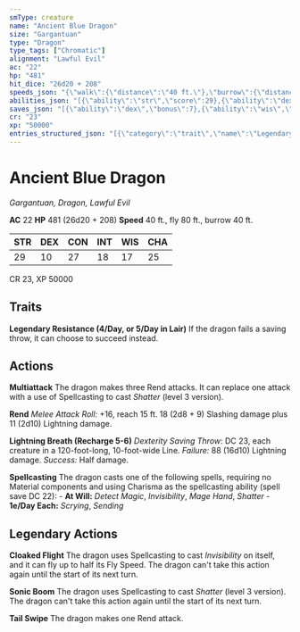 ```yaml
---
smType: creature
name: "Ancient Blue Dragon"
size: "Gargantuan"
type: "Dragon"
type_tags: ["Chromatic"]
alignment: "Lawful Evil"
ac: "22"
hp: "481"
hit_dice: "26d20 + 208"
speeds_json: "{\"walk\":{\"distance\":\"40 ft.\"},\"burrow\":{\"distance\":\"40 ft.\"},\"fly\":{\"distance\":\"80 ft.\"}}"
abilities_json: "[{\"ability\":\"str\",\"score\":29},{\"ability\":\"dex\",\"score\":10},{\"ability\":\"con\",\"score\":27},{\"ability\":\"int\",\"score\":18},{\"ability\":\"wis\",\"score\":17},{\"ability\":\"cha\",\"score\":25}]"
saves_json: "[{\"ability\":\"dex\",\"bonus\":7},{\"ability\":\"wis\",\"bonus\":10}]"
cr: "23"
xp: "50000"
entries_structured_json: "[{\"category\":\"trait\",\"name\":\"Legendary Resistance (4/Day, or 5/Day in Lair)\",\"text\":\"If the dragon fails a saving throw, it can choose to succeed instead.\"},{\"category\":\"action\",\"name\":\"Multiattack\",\"text\":\"The dragon makes three Rend attacks. It can replace one attack with a use of Spellcasting to cast *Shatter* (level 3 version).\"},{\"category\":\"action\",\"name\":\"Rend\",\"text\":\"*Melee Attack Roll:* +16, reach 15 ft. 18 (2d8 + 9) Slashing damage plus 11 (2d10) Lightning damage.\"},{\"category\":\"action\",\"name\":\"Lightning Breath (Recharge 5-6)\",\"text\":\"*Dexterity Saving Throw*: DC 23, each creature in a 120-foot-long, 10-foot-wide Line. *Failure:*  88 (16d10) Lightning damage. *Success:*  Half damage.\"},{\"category\":\"action\",\"name\":\"Spellcasting\",\"text\":\"The dragon casts one of the following spells, requiring no Material components and using Charisma as the spellcasting ability (spell save DC 22): - **At Will:** *Detect Magic*, *Invisibility*, *Mage Hand*, *Shatter* - **1e/Day Each:** *Scrying*, *Sending*\"},{\"category\":\"legendary\",\"name\":\"Cloaked Flight\",\"text\":\"The dragon uses Spellcasting to cast *Invisibility* on itself, and it can fly up to half its Fly Speed. The dragon can't take this action again until the start of its next turn.\"},{\"category\":\"legendary\",\"name\":\"Sonic Boom\",\"text\":\"The dragon uses Spellcasting to cast *Shatter* (level 3 version). The dragon can't take this action again until the start of its next turn.\"},{\"category\":\"legendary\",\"name\":\"Tail Swipe\",\"text\":\"The dragon makes one Rend attack.\"}]"
---
```


# Ancient Blue Dragon
*Gargantuan, Dragon, Lawful Evil*

**AC** 22
**HP** 481 (26d20 + 208)
**Speed** 40 ft., fly 80 ft., burrow 40 ft.

| STR | DEX | CON | INT | WIS | CHA |
| --- | --- | --- | --- | --- | --- |
| 29 | 10 | 27 | 18 | 17 | 25 |

CR 23, XP 50000

## Traits

**Legendary Resistance (4/Day, or 5/Day in Lair)**
If the dragon fails a saving throw, it can choose to succeed instead.

## Actions

**Multiattack**
The dragon makes three Rend attacks. It can replace one attack with a use of Spellcasting to cast *Shatter* (level 3 version).

**Rend**
*Melee Attack Roll:* +16, reach 15 ft. 18 (2d8 + 9) Slashing damage plus 11 (2d10) Lightning damage.

**Lightning Breath (Recharge 5-6)**
*Dexterity Saving Throw*: DC 23, each creature in a 120-foot-long, 10-foot-wide Line. *Failure:*  88 (16d10) Lightning damage. *Success:*  Half damage.

**Spellcasting**
The dragon casts one of the following spells, requiring no Material components and using Charisma as the spellcasting ability (spell save DC 22): - **At Will:** *Detect Magic*, *Invisibility*, *Mage Hand*, *Shatter* - **1e/Day Each:** *Scrying*, *Sending*

## Legendary Actions

**Cloaked Flight**
The dragon uses Spellcasting to cast *Invisibility* on itself, and it can fly up to half its Fly Speed. The dragon can't take this action again until the start of its next turn.

**Sonic Boom**
The dragon uses Spellcasting to cast *Shatter* (level 3 version). The dragon can't take this action again until the start of its next turn.

**Tail Swipe**
The dragon makes one Rend attack.
